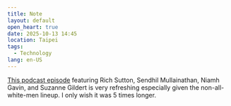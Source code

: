 ```yaml
---
title: Note
layout: default
open_heart: true
date: 2025-10-13 14:45
location: Taipei
tags: 
  - Technology
lang: en-US
---
```


[This podcast episode](https://youtu.be/e-sghqKZ-Mw) featuring Rich Sutton, Sendhil Mullainathan, Niamh Gavin, and Suzanne Gildert is very refreshing especially given the non-all-white-men lineup. I only wish it was 5 times longer.
